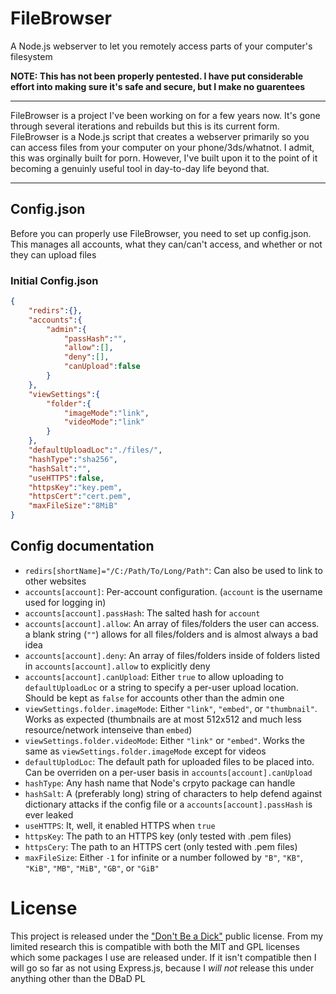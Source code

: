 # FileBrowser
A Node.js webserver to let you remotely access parts of your computer's filesystem

**NOTE: This has not been properly pentested. I have put considerable effort into making sure it's safe and secure, but I make no guarentees**

---

FileBrowser is a project I've been working on for a few years now. It's gone through several iterations and rebuilds but this is its current form. FileBrowser is a Node.js script that creates a webserver primarily so you can access files from your computer on your phone/3ds/whatnot. I admit, this was orginally built for porn. However, I've built upon it to the point of it becoming a genuinly useful tool in day-to-day life beyond that.

---

## Config.json

Before you can properly use FileBrowser, you need to set up config.json. This manages all accounts, what they can/can't access, and whether or not they can upload files

### Initial Config.json

```JSON
{
	"redirs":{},
	"accounts":{
		"admin":{
			"passHash":"",
			"allow":[],
			"deny":[],
			"canUpload":false
		}
	},
	"viewSettings":{
		"folder":{
			"imageMode":"link",
			"videoMode":"link"
		}
	},
	"defaultUploadLoc":"./files/",
	"hashType":"sha256",
	"hashSalt":"",
	"useHTTPS":false,
	"httpsKey":"key.pem",
	"httpsCert":"cert.pem",
	"maxFileSize":"8MiB"
}
```

## Config documentation
- `redirs[shortName]="/C:/Path/To/Long/Path"`: Can also be used to link to other websites
- `accounts[account]`: Per-account configuration. (`account` is the username used for logging in)
- `accounts[account].passHash`: The salted hash for `account`
- `accounts[account].allow`: An array of files/folders the user can access. a blank string (`""`) allows for all files/folders and is almost always a bad idea
- `accounts[account].deny`: An array of files/folders inside of folders listed in `accounts[account].allow` to explicitly deny
- `accounts[account].canUpload`: Either `true` to allow uploading to `defaultUploadLoc` or a string to specify a per-user upload location. Should be kept as `false` for accounts other than the admin one
- `viewSettings.folder.imageMode`: Either `"link"`, `"embed"`, or `"thumbnail"`. Works as expected (thumbnails are at most 512x512 and much less resource/network intenseive than `embed`)
- `viewSettings.folder.videoMode`: Either `"link"` or `"embed"`. Works the same as `viewSettings.folder.imageMode` except for videos
- `defaultUplodLoc`: The default path for uploaded files to be placed into. Can be overriden on a per-user basis in `accounts[account].canUpload`
- `hashType`: Any hash name that Node's crpyto package can handle
- `hashSalt`: A (preferably long) string of characters to help defend against dictionary attacks if the config file or a `accounts[account].passHash` is ever leaked
- `useHTTPS`: It, well, it enabled HTTPS when `true`
- `httpsKey`: The path to an HTTPS key (only tested with .pem files)
- `httpsCery`: The path to an HTTPS cert (only tested with .pem files)
- `maxFileSize`: Either `-1` for infinite or a number followed by `"B"`, `"KB"`, `"KiB"`, `"MB"`, `"MiB"`, `"GB"`, or `"GiB"`

# License

This project is released under the ["Don't Be a Dick"](https://dbad-license.org) public license. From my limited research this is compatible with both the MIT and GPL licenses which some packages I use are released under. If it isn't compatible then I will go so far as not using Express.js, because I *will not* release this under anything other than the DBaD PL